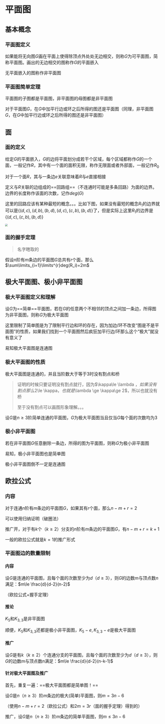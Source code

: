 # 平面图

## 基本概念

### 平面图定义

如果能将无向图$G$画在平面上使得除顶点外处处无边相交，则称$G$为可平面图，简称平面图。画出的无边相交的图称作$G$的平面嵌入

无平面嵌入的图称作非平面图



### 平面图简单定理

平面图的子图都是平面图，非平面图的母图都是非平面图

对于平面图$G$，在$G$中加平行边或环之后所得的图还是平面图（同理，非平面图$G$，在$G$中加平行边或环之后所得的图还是非平面图）





## 面

### 面的定义

给定$G$的平面嵌入，$G$的边将平面划分成若干个区域，每个区域都称作$G$的一个面，一般记作$R$，其中有一个面的面积无限，称作无限面或者外部面，一般记作$R_0$

对于一个面$R$，其与一条边$e$关联意味着$R$与$e$直接相接

定义与$R$关联的边组成的==回路组==（不连通时可能是多条回路）为面的边界。边界的长度称作该面的次数，记作$deg(G)$

这里的回路应该有某种最短的概念。。。比如下图，如果没有最短的概念$R_1$的边界就可以是$\{(d,c),(d,b),(b,d),(d,c),(c,b),(b,d)\}$了，但是实际上这里$R_1$的边界是$\{(d,c),(c,b),(b,d)\}$

<img src="平面图资源库/截屏2021-04-12 13.18.55.png" style="zoom:50%;" />

### 面的握手定理

> 名字瞎取的

假设$n$阶有$m$条边的平面图$G$总共有$r$个面，那么$\sum\limits_{i=1}\limits^{r}deg(R_i)=2m$





## 极大平面图、极小非平面图

### 极大平面图定义和理解

设$G$为==简单==平面图，若在$G$的任意两个不相邻的顶点之间加一条边，所得图为非平面图，则称$G$为极大平面图

这里限制了简单图是为了限制平行边和环的存在，因为加边/环不改变“图是不是平面图”的性质，如果我们找到一个平面图然后疯狂加平行边/环那么这个“极大”就没有意义了

易知极大平面图是连通图



### 极大平面图的性质

极大平面图是连通的，并且当阶数大于等于3时没有割点和桥

> 证明的时候只要证明没有割点就行，因为$\kappa\le \lambda $，如果没有割点那么$2\le \kappa$，也就是$\lambda \ge \kappa\ge 2$，所以也就没有桥
>
> 至于没有割点可以画图形象理解。。。



设$G$是$n\ge 3$阶简单连通的平面图，$G$为极大平面图当且仅当$G$每个面的次数均为3



### 极小非平面图

若在非平面图$G$任意删除一条边，所得的图为平面图，则称$G$为极小非平面图

易知，极小非平面图也是简单图

极小非平面图倒不一定是连通图



## 欧拉公式

### 内容

对于连通$n$阶有$m$条边的平面图$G$，如果其有$r$个面，那么$n-m+r=2$

可以使用归纳证明（破圈法）



推广开，对于有$k$个（$k\ge 2$）分支的$n$阶有$m$条边的平面图$G$，有$n-m+r=k+1$

一般的欧拉公式就是$k=1$的推广形式



### 平面图边的数量限制

#### 内容

设$G$是连通的平面图，且每个面的次数至少为$d$（$d\ge 3$），则$G$的边数$m$与顶点数$n$满足：$m\le \frac{d}{d-2}(n-2)$

（欧拉公式+握手定理）



#### 推论

$K_5$和$K_{3,3}$是非平面图

顺便，$K_5$和$K_{3,3}$还都是极小非平面图，$K_5-e,K_{3,3}-e$是极大平面图



#### 推广

设$G$是有$k$（$k\ge 2$）个连通分支的平面图，且每个面的次数至少为$d$（$d\ge 3$），则$G$的边数$m$与顶点数$n$满足：$m\le \frac{d}{d-2}(n-k-1)$



#### 针对极大平面图及推广

首先，重复一遍：==极大平面图都是简单图！==

设$G$是$n$（$n\ge 3$）阶$m$条边的极大(简单)平面图，则$m=3n-6$

（使用$n-m+r=2$（欧拉公式）和$2m=3r$（面的握手定理）得到的）

推广，设$G$是$n$（$n\ge 3$）阶$m$条边的简单平面图，则$m\le 3n-6$











